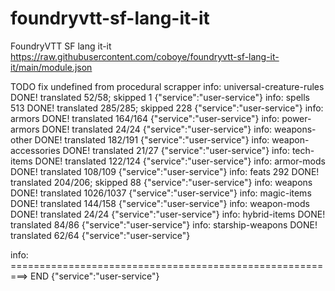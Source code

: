 # foundryvtt-sf-lang-it-it
FoundryVTT SF lang it-it 
https://raw.githubusercontent.com/coboye/foundryvtt-sf-lang-it-it/main/module.json

TODO fix undefined from procedural scrapper
info: universal-creature-rules DONE! translated 52/58; skipped 1  {"service":"user-service"}
info: spells 513 DONE! translated 285/285; skipped 228  {"service":"user-service"}
info: armors DONE! translated 164/164 {"service":"user-service"}
info: power-armors DONE! translated 24/24 {"service":"user-service"}
info: weapons-other DONE! translated 182/191 {"service":"user-service"}
info: weapon-accessories DONE! translated 21/27 {"service":"user-service"}
info: tech-items DONE! translated 122/124 {"service":"user-service"}
info: armor-mods DONE! translated 108/109 {"service":"user-service"}
info: feats 292 DONE! translated 204/206; skipped 88  {"service":"user-service"}
info: weapons DONE! translated 1026/1037 {"service":"user-service"}
info: magic-items DONE! translated 144/158 {"service":"user-service"}
info: weapon-mods DONE! translated 24/24 {"service":"user-service"}
info: hybrid-items DONE! translated 84/86 {"service":"user-service"}
info: starship-weapons DONE! translated 62/64 {"service":"user-service"}

info: =========================================================> END {"service":"user-service"}